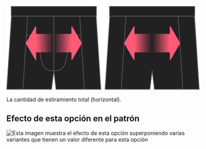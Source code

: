 ![Opción de estiramiento en Bruce](./stretch.svg)

La cantidad de estiramiento total (horizontal).

## Efecto de esta opción en el patrón

![Esta imagen muestra el efecto de esta opción superponiendo varias variantes que tienen un valor diferente para esta opción](bruce\_stretch\_sample.svg "Efecto de esta opción en el patrón")
